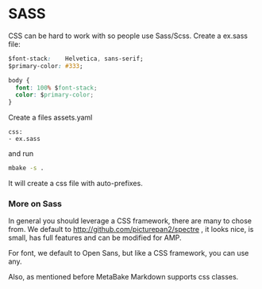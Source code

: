 # SASS

CSS can be hard to work with so people use Sass/Scss. Create a ex.sass file:
```css
$font-stack:    Helvetica, sans-serif;
$primary-color: #333;

body {
  font: 100% $font-stack;
  color: $primary-color;
}
```

Create a files assets.yaml 
```
css:
- ex.sass
```

and run
```sh
mbake -s .
```
It will create a css file with auto-prefixes.


### More on Sass 
In general you should leverage a CSS framework, there are many to chose from. We default to http://github.com/picturepan2/spectre , it looks nice, is small, has full features and can be modified for AMP. 

For font, we default to Open Sans, but like a CSS framework, you can use any.

Also, as mentioned before MetaBake Markdown supports css classes. 